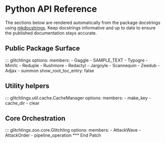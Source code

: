 # Python API Reference

The sections below are rendered automatically from the package docstrings using
[mkdocstrings](https://mkdocstrings.github.io/). Keep docstrings informative and
up to date to ensure the published documentation stays accurate.

## Public Package Surface

::: glitchlings
    options:
      members:
        - Gaggle
        - SAMPLE_TEXT
        - Typogre
        - Mim1c
        - Reduple
        - Rushmore
        - Redactyl
        - Jargoyle
        - Scannequin
        - Zeedub
        - Adjax
        - summon
      show_root_toc_entry: false

## Utility helpers

::: glitchlings.util.cache.CacheManager
    options:
      members:
        - make_key
        - cache_dir
        - clear

## Core Orchestration

::: glitchlings.zoo.core.Glitchling
    options:
      members:
        - AttackWave
        - AttackOrder
        - pipeline_operation
*** End Patch
